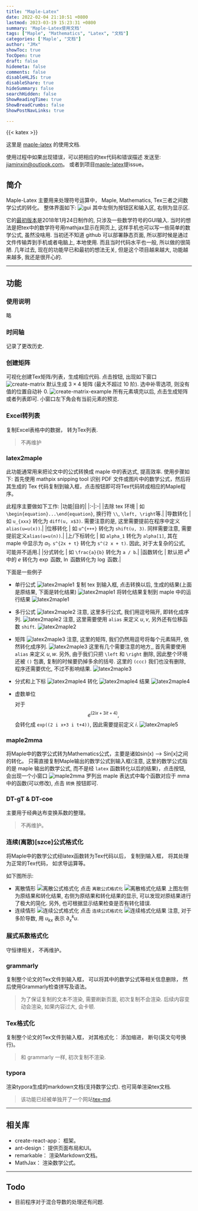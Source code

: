 ```yaml
---
title: "Maple-Latex"
date: 2022-02-04 21:10:51 +0800
lastmod: 2023-03-19 15:23:31 +0800
summary: 'Maple-Latex使用文档'
tags: ["Maple", "Mathematics", "Latex", "文档"]
categories: ['Maple', "文档"]
author: "JMx"
showToc: true
TocOpen: true
draft: false
hidemeta: false
comments: false
disableHLJS: true 
disableShare: true
hideSummary: false
searchHidden: false
ShowReadingTime: true
ShowBreadCrumbs: false
ShowPostNavLinks: true

---
```


{{< katex >}}

这里是 [maple-latex](https://github.com/jiandandaoxingfu/maple-latex) 的使用文档.

使用过程中如果出现错误，可以把相应的tex代码和错误描述
发送至: jiaminxin@outlook.com。 或者到项目[maple-latex](https://github.com/jiandandaoxingfu/maple-latex)提issue。

## 简介
Maple-Latex 主要用来处理符号运算中， 
Maple, Mathematics, Tex三者之间数学公式的转化。
整体界面如下:
![gui](images/gui.jpg)
其中左侧为按钮区和输入区, 右侧为显示区.

它的[最初版本](https://jiandandaoxingfu.github.io/maple-latex-version0/)是2018年1月24日制作的, 只涉及一些数学符号的GUI输入. 
当时的想法是把tex中的数学符号用mathjax显示在网页上, 这样手机也可以写一些简单的数学公式, 虽然没啥用.
当初还不知道 github 可以部署静态页面, 所以那时候是通过文件传输弄到手机或者电脑上, 本地使用.
而且当时代码水平也一般, 所以做的很简陋.
几年过去, 现在的功能早已和最初的想法无关, 但是这个项目越来越大, 功能越来越多, 我还是很开心的.

---

## 功能

### 使用说明
略

### 时间轴
记录了更改历史.

### 创建矩阵
可视化创建Tex矩阵/列表，生成相应代码.
点击按钮, 出现如下窗口
![create-matrix](images/create-matrix.jpg)
默认生成 $3\times 4$ 矩阵 (最大不超过 10 阶). 
选中补零选项, 则没有值的位置自动补 $0$. 
![create-matrix-example](images/create-matrix-example.jpg)
所有元素填完以后, 点击生成矩阵或者列表即可. 小窗口左下角会有当前元素的预览.

### Excel转列表
复制Excel表格中的数据， 转为Tex列表. 
> 不再维护


### latex2maple
此功能通常用来把论文中的公式转换成 maple 中的表达式, 提高效率.
使用步骤如下: 首先使用 mathpix snipping tool 识别 PDF 文件或图片中的数学公式，然后将其生成的 Tex 代码复制到输入框，点击按钮即可将Tex代码转成相应的Maple程序。 

此程序主要做如下工作:
|功能|目的|
|:-|:-|
|去除 tex 环境 |  如`\begin{equation}...\end{equation}`, 换行符 `\\`, `\left, \right`等.|
|导数转化 |  如 `u_{xxx}` 转化为 `diff(u, x$3)`. 需要注意的是, 这里需要提前在程序中定义 `alias(u=u(x))`.|
|位移转化 |  如 `u^{+++}` 转化为 `shift(u, 3)`. 同样需要注意, 需要提前定义`alias(u=u(n))`.|
|上/下标转化 |  如 `alpha_1` 转化为 `alpha[1]`, 其在 maple 中显示为 $\alpha_1$. `s^{2x + t}` 转化为 `s^(2 x + t)`. 因此, 对于太复杂的公式, 可能并不适用.|
|分式转化 |  如 `\frac{a}{b}` 转化为 `a / b`.|
|函数转化 | 默认把 $e^k$ 中的 $e$ 转化为 $\exp$ 函数, $\ln$ 函数转化为 $\log$ 函数.|

下面是一些例子
- 单行公式
![latex2maple1](images/latex2maple11.jpg)
复制 tex 到输入框, 点击转换以后, 生成的结果(上面是原结果, 下面是转化结果)
![latex2maple1](images/latex2maple12.jpg)
将转化结果复制到 maple 中的运行结果
![latex2maple1](images/latex2maple13.jpg)

- 多行公式
![latex2maple2](images/latex2maple21.jpg)
注意, 这里多行公式, 我们用逗号隔开, 即转化成序列.
![latex2maple2](images/latex2maple22.jpg)
注意, 这里需要使用 `alias` 来定义 $u, v$, 另外还有位移函数 `shift`.
![latex2maple2](images/latex2maple23.jpg)

- 矩阵
![latex2maple3](images/latex2maple31.jpg)
注意, 这里的矩阵, 我们仍然用逗号将每个元素隔开, 依然转化成序列.
![latex2maple3](images/latex2maple32.jpg)
这里有几个需要注意的地方,, 首先需要使用 `alias` 来定义 $u, w$. 
另外, 由于我们只把 `\left` 和 `\right` 删除, 因此整个环境还被 `()` 包裹, 复制的时候要扔掉多余的括号. 这里的 `(ccc)` 我们也没有删除, 程序还需要优化, 不过不影响结果.
![latex2maple3](images/latex2maple33.jpg)

- 分式和上下标
![latex2maple4](images/latex2maple41.jpg)
转化
![latex2maple4](images/latex2maple42.jpg)
结果
![latex2maple4](images/latex2maple43.jpg)

- 虚数单位
$$ $$
对于
$$e^{(2i x + 3 it + 4)},$$
会转化成
`exp((2 i x+3 i t+4))`, 因此需要提前定义 $i$.
![latex2maple5](images/latex2maple5.jpg)

### maple2mma
将Maple中的数学公式转为Mathematics公式，主要是诸如sin(x) --> Sin[x]之间的转化。 只需直接复制Maple输出的数学公式到输入框(注意, 这里的数学公式指的是 maple 输出的数学公式, 而不是经 `latex` 函数转化以后的结果)，点击按钮, 会出现一个小窗口
![maple2mma](images/maple2mma.jpg)
罗列出 maple 表达式中每个函数对应于 mma 中的函数(可以修改), 点击 `转换` 按钮即可.


### DT-gT & DT-coe
主要用于经典达布变换系数的整理。 

> 不再维护。

### 连续(离散)[szce]公式格式化 
将Maple中的数学公式经latex函数转为Tex代码以后， 复制到输入框， 将其处理为正常的Tex代码， 如求导运算等。

如下图所示:
- 离散情形
![离散公式格式化](images/maple2latex-discrete.jpg)
点击 `离散公式格式化`
![离散格式化结果](images/maple2latex-discrete-result.jpg)
上图左侧为原结果和转化结果, 右侧为原结果和转化结果的显示, 可以发现对原结果进行了极大的简化. 另外, 也可根据显示结果检查是否有转化错误.
- 连续情形
![连续公式格式化](images/maple2latex-continue.jpg)
点击 `连续公式格式化`
![连续格式化结果](images/maple2latex-continue-result.jpg)
注意, 对于多阶导数, 用 $u_{kx}$ 表示 $\partial_x^k u$.



### 展式系数格式化
守恒律相关， 不再维护。

### grammarly
复制整个论文的Tex文件到输入框， 可以将其中的数学公式等相关信息删除， 然后使用Grammarly检查拼写及语法。

> 为了保证复制的文本不渲染, 需要刷新页面, 初次复制不会渲染. 后续内容变动会渲染, 如果内容过大, 会卡顿.

### Tex格式化
复制整个论文的Tex文件到输入框， 对其格式化： 添加缩进， 断句(英文句号换行)。

> 和 grammarly 一样, 初次复制不渲染.

### typora
渲染typora生成的markdown文档(支持数学公式). 也可简单渲染tex文档.
> 该功能已经被单独开了一个网站[tex-md](https://jiandandaoxingfu.github.io/md-tex-renderer).

---

## 相关库
- create-react-app： 框架。
- ant-design： 提供页面布局和UI。
- remarkable： 渲染Markdown文档。
- MathJax： 渲染数学公式。

--- 

## Todo
- 目前程序对于混合导数的处理还有问题.